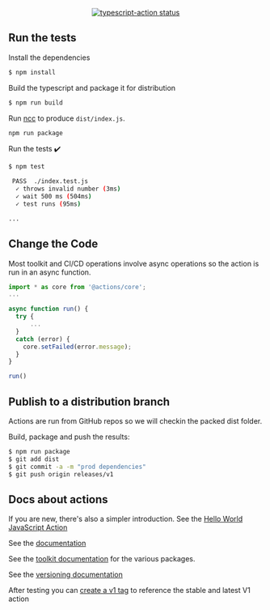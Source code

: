 <p align="center">
  <a href="https://github.com/rvl/hydra-build-products-action/actions"><img alt="typescript-action status" src="https://github.com/rvl/hydra-build-products-action/workflows/build-test/badge.svg"></a>
</p>




## Run the tests

Install the dependencies
```bash
$ npm install
```

Build the typescript and package it for distribution
```bash
$ npm run build
```

Run [ncc](https://github.com/zeit/ncc) to produce `dist/index.js`.
```bash
npm run package
```

Run the tests :heavy_check_mark:
```bash
$ npm test

 PASS  ./index.test.js
  ✓ throws invalid number (3ms)
  ✓ wait 500 ms (504ms)
  ✓ test runs (95ms)

...
```

## Change the Code

Most toolkit and CI/CD operations involve async operations so the action is run in an async function.

```javascript
import * as core from '@actions/core';
...

async function run() {
  try {
      ...
  }
  catch (error) {
    core.setFailed(error.message);
  }
}

run()
```


## Publish to a distribution branch

Actions are run from GitHub repos so we will checkin the packed dist folder.

Build, package and push the results:
```bash
$ npm run package
$ git add dist
$ git commit -a -m "prod dependencies"
$ git push origin releases/v1
```


## Docs about actions

If you are new, there's also a simpler introduction.  See the [Hello World JavaScript Action](https://github.com/actions/hello-world-javascript-action)

See the [documentation](https://help.github.com/en/articles/metadata-syntax-for-github-actions)

See the [toolkit documentation](https://github.com/actions/toolkit/blob/master/README.md#packages) for the various packages.

See the [versioning documentation](https://github.com/actions/toolkit/blob/master/docs/action-versioning.md)

After testing you can [create a v1 tag](https://github.com/actions/toolkit/blob/master/docs/action-versioning.md) to reference the stable and latest V1 action
